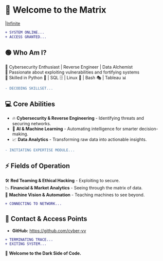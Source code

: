 # 👾 Welcome to the Matrix
|[Infinite](https://jollycontrarian.com/images/7/70/Matrix_rain.gif)
```diff
+ SYSTEM ONLINE...
+ ACCESS GRANTED...
```

## 🟢 Who Am I?
🔹 Cybersecurity Enthusiast | Reverse Engineer | Data Alchemist  
🔹 Passionate about exploiting vulnerabilities and fortifying systems  
🔹 Skilled in Python 🐍 | SQL 🗄️ | Linux 🐧 | Bash 🎭 | Tableau 📊  

```diff
- DECODING SKILLSET...
```
## 💻 Core Abilities
- 🔥 **Cybersecurity & Reverse Engineering** - Identifying threats and securing networks.
- 🧠 **AI & Machine Learning** - Automating intelligence for smarter decision-making.
- 📈 **Data Analytics** - Transforming raw data into actionable insights.

```diff
- INITIATING EXPERTISE MODULE...
```
## ⚡ Fields of Operation
🛠 **Red Teaming & Ethical Hacking** - Exploiting to secure.  
📉 **Financial & Market Analytics** - Seeing through the matrix of data.  
🔬 **Machine Vision & Automation** - Teaching machines to see beyond.  

```diff
+ CONNECTING TO NETWORK...
```
## 📡 Contact & Access Points
- **GitHub:** https://github.com/cyber-vv


```diff
+ TERMINATING TRACE...
+ EXITING SYSTEM...
```

🚀 **Welcome to the Dark Side of Code.**




